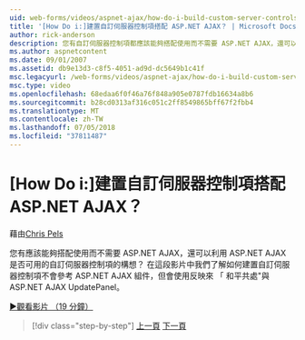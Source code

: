 ```yaml
---
uid: web-forms/videos/aspnet-ajax/how-do-i-build-custom-server-controls-that-work-with-or-without-aspnet-ajax
title: '[How Do i:]建置自訂伺服器控制項搭配 ASP.NET AJAX？ | Microsoft Docs'
author: rick-anderson
description: 您有自訂伺服器控制項都應該能夠搭配使用而不需要 ASP.NET AJAX，還可以利用 ASP.NET AJAX 如果有的話，了解...
ms.author: aspnetcontent
ms.date: 09/01/2007
ms.assetid: db9e13d3-c8f5-4051-ad9d-dc5649b1c41f
msc.legacyurl: /web-forms/videos/aspnet-ajax/how-do-i-build-custom-server-controls-that-work-with-or-without-aspnet-ajax
msc.type: video
ms.openlocfilehash: 68edaa6f0f46a76f848a905e0787fdb16634a8b6
ms.sourcegitcommit: b28cd0313af316c051c2ff8549865bff67f2fbb4
ms.translationtype: MT
ms.contentlocale: zh-TW
ms.lasthandoff: 07/05/2018
ms.locfileid: "37811487"
---
```

<a name="how-do-i-build-custom-server-controls-that-work-with-or-without-aspnet-ajax"></a>[How Do i:]建置自訂伺服器控制項搭配 ASP.NET AJAX？
====================
藉由[Chris Pels](https://twitter.com/chrispels)

您有應該能夠搭配使用而不需要 ASP.NET AJAX，還可以利用 ASP.NET AJAX 是否可用的自訂伺服器控制項的構想？ 在這段影片中我們了解如何建置自訂伺服器控制項不會參考 ASP.NET AJAX 組件，但會使用反映來 「 和平共處"與 ASP.NET AJAX UpdatePanel。

[&#9654;觀看影片 （19 分鐘）](https://channel9.msdn.com/Blogs/ASP-NET-Site-Videos/how-do-i-build-custom-server-controls-that-work-with-or-without-aspnet-ajax)

> [!div class="step-by-step"]
> [上一頁](how-do-i-create-an-aspnet-ajax-extender-from-scratch.md)
> [下一頁](how-do-i-associate-ajax-client-behavior-with-an-aspnet-server-control.md)
